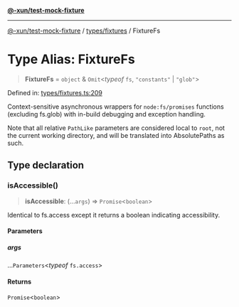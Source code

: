 [**@-xun/test-mock-fixture**](../../../README.md)

***

[@-xun/test-mock-fixture](../../../README.md) / [types/fixtures](../README.md) / FixtureFs

# Type Alias: FixtureFs

> **FixtureFs** = `object` & `Omit`\<*typeof* `fs`, `"constants"` \| `"glob"`\>

Defined in: [types/fixtures.ts:209](https://github.com/Xunnamius/test-utils/blob/99c8b308dc0d050ece89ef0ebf19be4e45b535dc/packages/test-mock-fixture/src/types/fixtures.ts#L209)

Context-sensitive asynchronous wrappers for `node:fs/promises` functions
(excluding fs.glob) with in-build debugging and exception handling.

Note that all relative `PathLike` parameters are considered local to `root`,
not the current working directory, and will be translated into
AbsolutePaths as such.

## Type declaration

### isAccessible()

> **isAccessible**: (...`args`) => `Promise`\<`boolean`\>

Identical to fs.access except it returns a boolean indicating
accessibility.

#### Parameters

##### args

...`Parameters`\<*typeof* `fs.access`\>

#### Returns

`Promise`\<`boolean`\>
